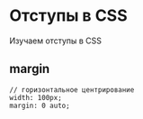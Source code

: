 # Отступы в CSS
Изучаем отступы в CSS

## margin
    
    // горизонтальное центрирование
    width: 100px;
    margin: 0 auto;
